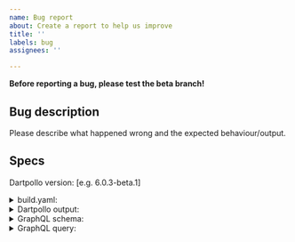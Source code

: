 ```yaml
---
name: Bug report
about: Create a report to help us improve
title: ''
labels: bug
assignees: ''

---
```


**Before reporting a bug, please test the beta branch!**

## Bug description
Please describe what happened wrong and the expected behaviour/output.

## Specs
Dartpollo version: [e.g. 6.0.3-beta.1]
<details>
<summary>build.yaml:</summary>
  
```yaml
# Please paste your `build.yaml` file
```
</details>
<details>
<summary>Dartpollo output:</summary>
  
```bash
# Please paste the output of
$ flutter pub run build_runner build --verbose
#or
$ pub run build_runner build --verbose
```
</details>
<details>
<summary>GraphQL schema:</summary>

```graphql
# If possible, please paste your GraphQL schema file,
# or a minimum reproducible schema of the bug.
```
</details>
<details>
<summary>GraphQL query:</summary>

```graphql
# If possible, please paste your GraphQL query file,
# or a minimum reproducible query of the bug.
```
</details>
